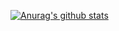 [![Anurag's github stats](https://github-readme-stats.vercel.app/api?username=onur*yuksekkaya)](https://github.com/onur-yuksekkaya/github-readme-stats)
